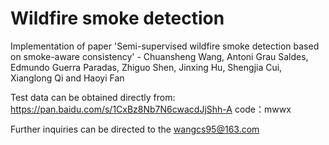 # Wildfire smoke detection
Implementation of paper 'Semi-supervised wildfire smoke detection based on smoke-aware consistency' - Chuansheng Wang, Antoni Grau Saldes, Edmundo Guerra Paradas, Zhiguo Shen, Jinxing Hu, Shengjia Cui, Xianglong Qi and Haoyi Fan


Test data can be obtained directly from: https://pan.baidu.com/s/1CxBz8Nb7N6cwacdJjShh-A code：mwwx 

Further inquiries can be directed to the wangcs95@163.com

